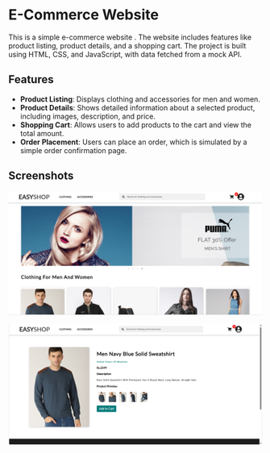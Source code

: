 # E-Commerce Website 

This is a simple e-commerce website . The website includes features like product listing, product details, and a shopping cart. The project is built using HTML, CSS, and JavaScript, with data fetched from a mock API.

## Features

- **Product Listing**: Displays clothing and accessories for men and women.
- **Product Details**: Shows detailed information about a selected product, including images, description, and price.
- **Shopping Cart**: Allows users to add products to the cart and view the total amount.
- **Order Placement**: Users can place an order, which is simulated by a simple order confirmation page.

## Screenshots

![Image 1](Image1.png)

![Image 2](Image2.png)
